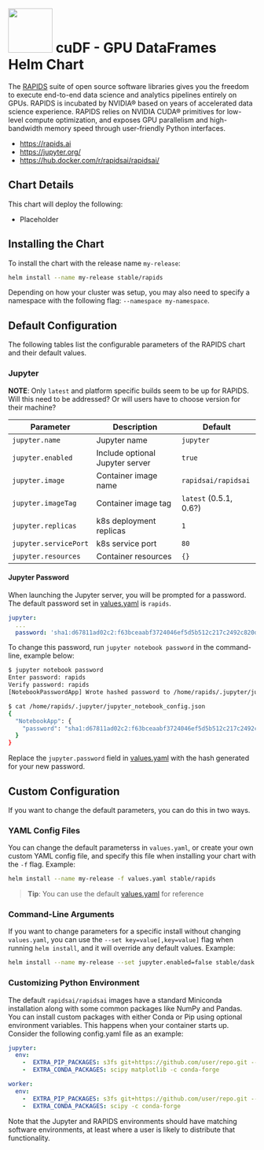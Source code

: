 # <div align="left"><img src="img/rapids_logo.png" width="90px"/>&nbsp;cuDF - GPU DataFrames</div> Helm Chart

The [RAPIDS](https://rapids.ai) suite of open source software libraries gives
you the freedom to execute end-to-end data science and analytics pipelines
entirely on GPUs. RAPIDS is incubated by NVIDIA® based on years of accelerated
data science experience. RAPIDS relies on NVIDIA CUDA® primitives for low-level
compute optimization, and exposes GPU parallelism and high-bandwidth memory
speed through user-friendly Python interfaces.

- <https://rapids.ai>
- <https://jupyter.org/>
- <https://hub.docker.com/r/rapidsai/rapidsai/>

## Chart Details

This chart will deploy the following:

- Placeholder

## Installing the Chart

To install the chart with the release name `my-release`:

```bash
helm install --name my-release stable/rapids
```

Depending on how your cluster was setup, you may also need to specify
a namespace with the following flag: `--namespace my-namespace`.

## Default Configuration

The following tables list the configurable parameters of the RAPIDS chart and
their default values.

### Jupyter

**NOTE**: Only `latest` and platform specific builds seem to be up for RAPIDS.
Will this need to be addressed? Or will users have to choose version for
their machine?

| Parameter               | Description                      | Default                  |
|-------------------------|----------------------------------|--------------------------|
| `jupyter.name`          | Jupyter name                     | `jupyter`                |
| `jupyter.enabled`       | Include optional Jupyter server  | `true`                   |
| `jupyter.image`         | Container image name             | `rapidsai/rapidsai`      |
| `jupyter.imageTag`      | Container image tag              | `latest` (0.5.1, 0.6?)   |
| `jupyter.replicas`      | k8s deployment replicas          | `1`                      |
| `jupyter.servicePort`   | k8s service port                 | `80`                     |
| `jupyter.resources`     | Container resources              | `{}`                     |

#### Jupyter Password

When launching the Jupyter server, you will be prompted for a password. The
default password set in [values.yaml](values.yaml) is `rapids`.

```yaml
jupyter:
  ...
  password: 'sha1:d67811ad02c2:f63bceaabf3724046ef5d5b512c217c2492c820d' # 'rapids'
```

To change this password, run `jupyter notebook password` in the command-line,
example below:

```bash
$ jupyter notebook password
Enter password: rapids 
Verify password: rapids 
[NotebookPasswordApp] Wrote hashed password to /home/rapids/.jupyter/jupyter_notebook_config.json

$ cat /home/rapids/.jupyter/jupyter_notebook_config.json
{
  "NotebookApp": {
    "password": "sha1:d67811ad02c2:f63bceaabf3724046ef5d5b512c217c2492c820d"
  }
}
```

Replace the `jupyter.password` field in [values.yaml](values.yaml) with the
hash generated for your new password.

## Custom Configuration

If you want to change the default parameters, you can do this in two ways.

### YAML Config Files

You can change the default parameterss in `values.yaml`, or create your own 
custom YAML config file, and specify this file when installing your chart with
the `-f` flag. Example:

```bash
helm install --name my-release -f values.yaml stable/rapids
```

> **Tip**: You can use the default [values.yaml](values.yaml) for reference

### Command-Line Arguments

If you want to change parameters for a specific install without changing
`values.yaml`, you can use the `--set key=value[,key=value]` flag when running
`helm install`, and it will override any default values. Example:

```bash
helm install --name my-release --set jupyter.enabled=false stable/dask
```

### Customizing Python Environment

The default `rapidsai/rapidsai` images have a standard Miniconda installation along
with some common packages like NumPy and Pandas.  You can install custom packages
with either Conda or Pip using optional environment variables.  This happens
when your container starts up.  Consider the following config.yaml file as an
example:

```yaml
jupyter:
  env:
    -  EXTRA_PIP_PACKAGES: s3fs git+https://github.com/user/repo.git --upgrade
    -  EXTRA_CONDA_PACKAGES: scipy matplotlib -c conda-forge

worker:
  env:
    -  EXTRA_PIP_PACKAGES: s3fs git+https://github.com/user/repo.git --upgrade
    -  EXTRA_CONDA_PACKAGES: scipy -c conda-forge
```

Note that the Jupyter and RAPIDS environments should have matching
software environments, at least where a user is likely to distribute that
functionality.
